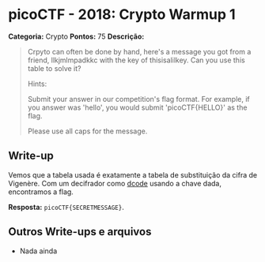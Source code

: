 # picoCTF - 2018: Crypto Warmup 1

**Categoria:** Crypto
**Pontos:** 75
**Descrição:**

> Crpyto can often be done by hand, here's a message you got from a friend, llkjmlmpadkkc with the key of thisisalilkey. Can you use this table to solve it?
>
> Hints:
>
> Submit your answer in our competition's flag format. For example, if you answer was 'hello', you would submit 'picoCTF{HELLO}' as the flag.
>
> Please use all caps for the message.

## Write-up

Vemos que a tabela usada é exatamente a tabela de substituição da cifra de Vigenère. Com um decifrador como [dcode](https://www.dcode.fr/vigenere-cipher) usando a chave dada, encontramos a flag.

**Resposta:** `picoCTF{SECRETMESSAGE}`.
## Outros Write-ups e arquivos

* Nada ainda
